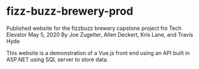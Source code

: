 # fizz-buzz-brewery-prod
Published website for the fizzbuzz brewery capstone project fro Tech Elevator May 5, 2020
By Joe Zugelter, Allen Deckert, Kris Lane, and Travis Hyde

This website is a demonstration of a Vue.js front end using an API built in ASP.NET using SQL server to store data. 
